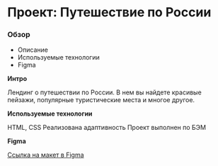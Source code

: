 # Проект: Путешествие по России

### Обзор
* Описание
* Используемые технологии
* Figma

**Интро**

Лендинг о путешествии по России. В нем вы найдете красивые пейзажи, популярные туристические места и многое другое.

**Используемые технологии**

HTML, CSS
Реализована адаптивность
Проект выполнен по БЭМ

**Figma**

[Ссылка на макет в Figma](https://www.figma.com/file/5S2WSbEFL6awjVWJ0NWL8Q/Sprint-3_-Russia-_-desktop-mobile?node-id=28503%3A0)

